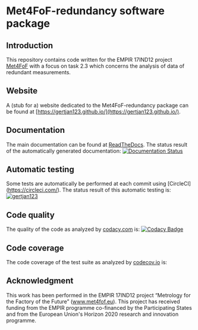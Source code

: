 # Met4FoF-redundancy software package


## Introduction


This repository contains code written for the EMPIR 17IND12 project [Met4FoF](www.met4fof.eu) with a focus on task 2.3 which concerns the analysis of data of redundant measurements.

## Website

A (stub for a) website dedicated to the Met4FoF-redundancy package can be found at [https://gertjan123.github.io/](https://gertjan123.github.io/).

## Documentation

The main documentation can be found at [ReadTheDocs](https://met4fof-redundancy.readthedocs.io/).
The status result of the automatically generated documentation: [![Documentation Status](https://readthedocs.org/projects/met4fof-redundancy/badge/?version=master)](https://met4fof-redundancy.readthedocs.io/en/master/?badge=master)
 
## Automatic testing
Some tests are automatically be performed at each commit using [CircleCI] (https://circleci.com/).
The status result of this automatic testing is: [![gertjan123](https://circleci.com/gh/gertjan123/Met4FoF-redundancy.svg?style=shield)](https://app.circleci.com/pipelines/github/gertjan123)

## Code quality
The quality of the code as analyzed by [codacy.com](codacy.com) is: [![Codacy Badge](https://app.codacy.com/project/badge/Grade/ad51c2b3f4ee49baa5b4de078a7f3d5d)](https://www.codacy.com/gh/gertjan123/Met4FoF-redundancy/dashboard?utm_source=github.com&amp;utm_medium=referral&amp;utm_content=gertjan123/Met4FoF-redundancy&amp;utm_campaign=Badge_Grade)

## Code coverage
The code coverage of the test suite as analyzed by [codecov.io](codecov.io) is:


## Acknowledgment

This work has been performed in the EMPIR 17IND12 project “Metrology for the Factory of the Future” (www.met4fof.eu). This project has received funding from the EMPIR programme co-financed by the Participating States and from the European Union's Horizon 2020 research and innovation programme.
